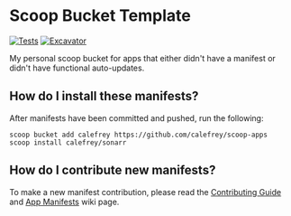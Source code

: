 # Scoop Bucket Template

<!-- Uncomment the following line after replacing placeholders -->
[![Tests](https://github.com/calefrey/scoop-apps/actions/workflows/ci.yml/badge.svg)](https://github.com/calefrey/scoop-apps/actions/workflows/ci.yml)
[![Excavator](https://github.com/calefrey/scoop-apps/actions/workflows/excavator.yml/badge.svg)](https://github.com/calefrey/scoop-apps/actions/workflows/excavator.yml)

My personal scoop bucket for apps that either didn't have a manifest or didn't have functional auto-updates.
## How do I install these manifests?

After manifests have been committed and pushed, run the following:

```pwsh
scoop bucket add calefrey https://github.com/calefrey/scoop-apps
scoop install calefrey/sonarr
```

## How do I contribute new manifests?

To make a new manifest contribution, please read the [Contributing
Guide](https://github.com/ScoopInstaller/.github/blob/main/.github/CONTRIBUTING.md)
and [App Manifests](https://github.com/ScoopInstaller/Scoop/wiki/App-Manifests)
wiki page.
